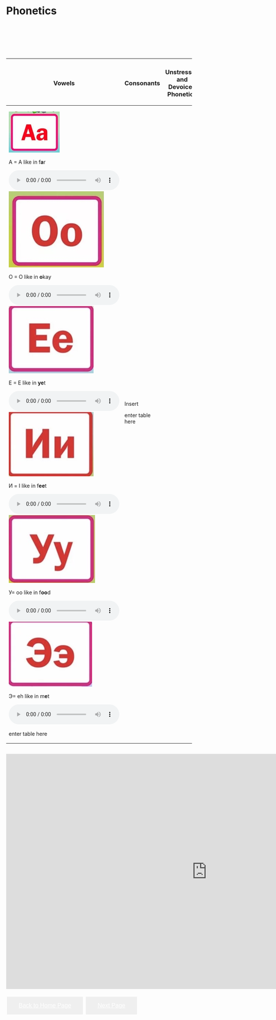 <!-- COMMENT: To add items to the columns, simply copy an existing item with its <p></p> tags. For example <p>Актёр - actor</p>, and then paste it before the </td> tag of the section. There are some empty <p></p> tags for you to use as well. These are marked: <p>&nbsp;</p>, so you can insert items in place of the &nbsp; part. END OF COMMENT -->

<!-- THIS IS THE FIRST TABLE -->


<h1>Phonetics</h1>



<table class="table table-striped">
<thead>
<tr>
<th><h3>Vowels</h3></th>
<th><h3>Consonants</h3></th>
<th><h3>Unstressed and Devoiced Phonetics</h3></th>
</tr>
</thead>
<tbody>
<tr>

&nbsp;

<td><p> <div class="row">
    <div class="col-sm-5">
      <img src="images/B159A824-F405-42CA-8B14-E2D81E110C21_4_5005_c.jpeg" />
      <div class="caption">
          <p>A = A like in f<strong>a</strong>r</p>
        </div>
    </div>
  </div>
 
  <audio controls>
  <source src="Phonetics A.mp3" type="audio/mpeg">
  Your browser does not support the audio tag.
</audio>

<div class="row">
    <div class="col-sm-5">
      <img src="images/C6AD6D02-B333-4C5A-B261-0A7765B083CB_4_5005_c.jpeg" />
      <div class="caption">
          <p>O = O like in <strong>o</strong>kay</p>
        </div>
    </div>
  </div>
 
  <audio controls>
  <source src="Phonetics A.mp3" type="audio/mpeg">
  Your browser does not support the audio tag.
</audio>

<div class="row">
    <div class="col-sm-5">
      <img src="BE741934-54C0-44C4-A956-8A8929085A22_4_5005_c.jpeg" />
      <div class="caption">
          <p>Е = Е like in <strong>ye</strong>t</p>
        </div>
    </div>
  </div>
 
  <audio controls>
  <source src="audio-file/Е.m4a" type="audio/mpeg">
  Your browser does not support the audio tag.
</audio>


<div class="row">
    <div class="col-sm-5">
      <img src="BA2358EC-1D40-4C0C-B553-E5A9064E33CB_4_5005_c.jpeg" />
      <div class="caption">
          <p>И = I like in f<strong>ee</strong>t</p>
        </div>
    </div>
  </div>
 
  <audio controls>
  <source src="audio-file/И.m4a" type="audio/mpeg">
  Your browser does not support the audio tag.
</audio>

<div class="row">
    <div class="col-sm-5">
      <img src="E3D15C5C-D00D-406E-8D36-8CDC95D9CE0A_4_5005_c.jpeg" />
      <div class="caption">
          <p> У= oo like in f<strong>oo</strong>d</p>
        </div>
    </div>
  </div>
 
  <audio controls>
  <source src="audio-file/У.m4a" type="audio/mpeg">
  Your browser does not support the audio tag.
</audio>


<div class="row">
    <div class="col-sm-5">
      <img src="0209ABF9-3A5A-4017-AFF8-60C90E0C7EE1_4_5005_c.jpeg" />
      <div class="caption">
          <p> Э= eh like in m<strong>e</strong>t</p>
        </div>
    </div>
  </div>
 
  <audio controls>
  <source src="audio-file/Э.m4a" type="audio/mpeg">
  Your browser does not support the audio tag.
</audio></p>

<p>enter table here</p>
</td>

&nbsp;
&nbsp;
&nbsp;

&nbsp;
<td><p>Insert</p>

<p>enter table here</p>
<p>&nbsp;</p>
<p>&nbsp;</p>
</td>


<table></table>




<p></p>


<iframe src="https://ml19239.h5p.com/content/1291217383487173897/embed" width="1088" height="637" frameborder="0" allowfullscreen="allowfullscreen" allow="geolocation *; microphone *; camera *; midi *; encrypted-media *"></iframe><script src="https://ml19239.h5p.com/js/h5p-resizer.js" charset="UTF-8"></script>

<p></p>

<html>
<head>
<style>
.button {
  border: none;
  color: white;
  padding: 15px 32px;
  text-align: center;
  text-decoration: none;
  display: inline-block;
  font-size: 16px;
  margin: 4px 2px;
  cursor: pointer;
}

.button1 {background-color: #dd1717;} /* Red */
.button2 {background-color: #008CBA;} /* Blue */
</style>
</head>
<body>


<button class="button button1"><a href="https://sml5202-20-beatrix.github.io/SML5202-final-Beatrix/" style="color:white">Back to Home Page</a></button>
<button class="button button2"><a href="https://sml5202-20-beatrix.github.io/SML5202-final-Beatrix/page3.html" style="color:white">Next Page</a></button>

</body>
</html>
